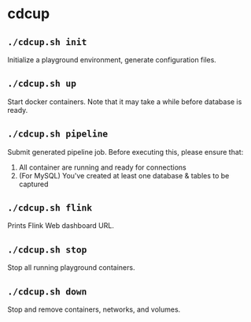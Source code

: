 # cdcup

## `./cdcup.sh init`

Initialize a playground environment, generate configuration files.

## `./cdcup.sh up`

Start docker containers. Note that it may take a while before database is ready.

## `./cdcup.sh pipeline`

Submit generated pipeline job. Before executing this, please ensure that:

1. All container are running and ready for connections
2. (For MySQL) You've created at least one database & tables to be captured

## `./cdcup.sh flink`

Prints Flink Web dashboard URL.

## `./cdcup.sh stop`

Stop all running playground containers.

## `./cdcup.sh down`

Stop and remove containers, networks, and volumes.
